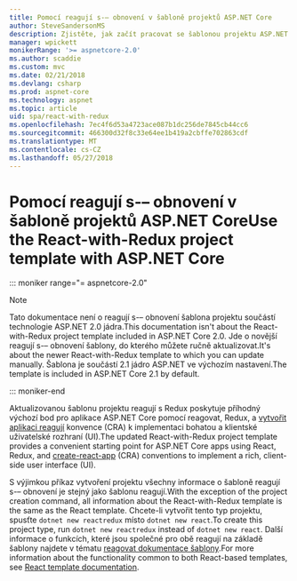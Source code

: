```yaml
---
title: Pomocí reagují s-– obnovení v šabloně projektů ASP.NET Core
author: SteveSandersonMS
description: Zjistěte, jak začít pracovat se šablonou projektu ASP.NET Core jedné stránky aplikace (SPA) pro reagují s Redux a vytvořit aplikaci reagují.
manager: wpickett
monikerRange: '>= aspnetcore-2.0'
ms.author: scaddie
ms.custom: mvc
ms.date: 02/21/2018
ms.devlang: csharp
ms.prod: aspnet-core
ms.technology: aspnet
ms.topic: article
uid: spa/react-with-redux
ms.openlocfilehash: 7ec4f6d53a4723ace087b1dc256de7845cb44cc6
ms.sourcegitcommit: 466300d32f8c33e64ee1b419a2cbffe702863cdf
ms.translationtype: MT
ms.contentlocale: cs-CZ
ms.lasthandoff: 05/27/2018
---
```

# <a name="use-the-react-with-redux-project-template-with-aspnet-core"></a><span data-ttu-id="ef3fd-103">Pomocí reagují s-– obnovení v šabloně projektů ASP.NET Core</span><span class="sxs-lookup"><span data-stu-id="ef3fd-103">Use the React-with-Redux project template with ASP.NET Core</span></span>

::: moniker range="= aspnetcore-2.0"

> [!NOTE]
> <span data-ttu-id="ef3fd-104">Tato dokumentace není o reagují s-– obnovení šablona projektu součástí technologie ASP.NET 2.0 jádra.</span><span class="sxs-lookup"><span data-stu-id="ef3fd-104">This documentation isn't about the React-with-Redux project template included in ASP.NET Core 2.0.</span></span> <span data-ttu-id="ef3fd-105">Jde o novější reagují s-– obnovení šablony, do kterého můžete ručně aktualizovat.</span><span class="sxs-lookup"><span data-stu-id="ef3fd-105">It's about the newer React-with-Redux template to which you can update manually.</span></span> <span data-ttu-id="ef3fd-106">Šablona je součástí 2.1 jádro ASP.NET ve výchozím nastavení.</span><span class="sxs-lookup"><span data-stu-id="ef3fd-106">The template is included in ASP.NET Core 2.1 by default.</span></span>

::: moniker-end

<span data-ttu-id="ef3fd-107">Aktualizovanou šablonu projektu reagují s Redux poskytuje příhodný výchozí bod pro aplikace ASP.NET Core pomocí reagovat, Redux, a [vytvořit aplikaci reagují](https://github.com/facebookincubator/create-react-app) konvence (CRA) k implementaci bohatou a klientské uživatelské rozhraní (UI).</span><span class="sxs-lookup"><span data-stu-id="ef3fd-107">The updated React-with-Redux project template provides a convenient starting point for ASP.NET Core apps using React, Redux, and [create-react-app](https://github.com/facebookincubator/create-react-app) (CRA) conventions to implement a rich, client-side user interface (UI).</span></span>

<span data-ttu-id="ef3fd-108">S výjimkou příkaz vytvoření projektu všechny informace o šabloně reagují s-– obnovení je stejný jako šablonu reagují.</span><span class="sxs-lookup"><span data-stu-id="ef3fd-108">With the exception of the project creation command, all information about the React-with-Redux template is the same as the React template.</span></span> <span data-ttu-id="ef3fd-109">Chcete-li vytvořit tento typ projektu, spusťte `dotnet new reactredux` místo `dotnet new react`.</span><span class="sxs-lookup"><span data-stu-id="ef3fd-109">To create this project type, run `dotnet new reactredux` instead of `dotnet new react`.</span></span> <span data-ttu-id="ef3fd-110">Další informace o funkcích, které jsou společné pro obě reagují na základě šablony najdete v tématu [reagovat dokumentace šablony](xref:spa/react).</span><span class="sxs-lookup"><span data-stu-id="ef3fd-110">For more information about the functionality common to both React-based templates, see [React template documentation](xref:spa/react).</span></span>
